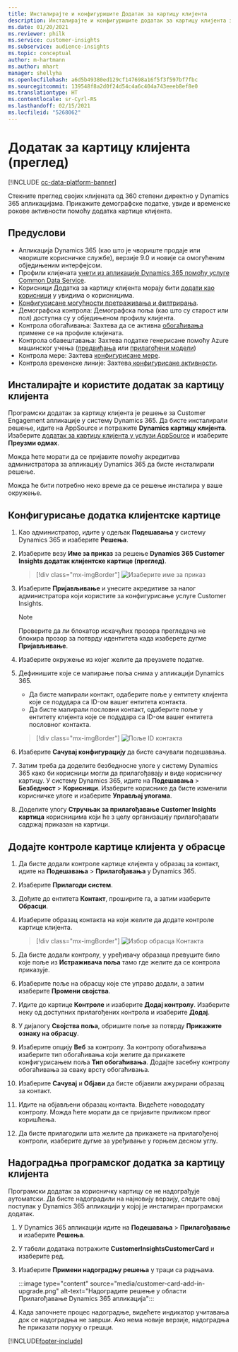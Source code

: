 ```yaml
---
title: Инсталирајте и конфигуришите Додатак за картицу клијента
description: Инсталирајте и конфигуришите додатак за картицу клијента за Dynamics 365 Customer Insights.
ms.date: 01/20/2021
ms.reviewer: philk
ms.service: customer-insights
ms.subservice: audience-insights
ms.topic: conceptual
author: m-hartmann
ms.author: mhart
manager: shellyha
ms.openlocfilehash: a6d5b49380ed129cf147698a16f5f3f597bf7fbc
ms.sourcegitcommit: 139548f8a2d0f24d54c4a6c404a743eeeb8ef8e0
ms.translationtype: HT
ms.contentlocale: sr-Cyrl-RS
ms.lasthandoff: 02/15/2021
ms.locfileid: "5268062"
---
```

# <a name="customer-card-add-in-preview"></a>Додатак за картицу клијента (преглед)

[!INCLUDE [cc-data-platform-banner](../includes/cc-data-platform-banner.md)]

Стекните преглед својих клијената од 360 степени директно у Dynamics 365 апликацијама. Прикажите демографске податке, увиде и временске рокове активности помоћу додатка картице клијента.

## <a name="prerequisites"></a>Предуслови

- Апликација Dynamics 365 (као што је чвориште продаје или чвориште корисничке службе), верзије 9.0 и новије са омогућеним обједињеним интерфејсом.
- Профили клијената [унети из апликације Dynamics 365 помоћу услуге Common Data Service](connect-power-query.md).
- Корисници Додатка за картицу клијента морају бити [додати као корисници](permissions.md) у увидима о корисницима.
- [Конфигурисане могућности претраживања и филтрирања](search-filter-index.md).
- Демографска контрола: Демографска поља (као што су старост или пол) доступна су у обједињеном профилу клијента.
- Контрола обогаћивања: Захтева да се активна [обогаћивања](enrichment-hub.md) примене се на профиле клијената.
- Контрола обавештавања: Захтева податке генерисане помоћу Azure машинског учења ([предвиђања](predictions.md) или [прилагођени модели](custom-models.md))
- Контрола мере: Захтева [конфигурисане мере](measures.md).
- Контрола временске линије: Захтева[ конфигурисане активности](activities.md).

## <a name="install-the-customer-card-add-in"></a>Инсталирајте и користите додатак за картицу клијента

Програмски додатак за картицу клијента је решење за Customer Engagement апликације у систему Dynamics 365. Да бисте инсталирали решење, идите на AppSource и потражите **Dynamics картицу клијента**. Изаберите [додатак за картицу клијента у услузи AppSource](https://appsource.microsoft.com/product/dynamics-365/mscrm.dynamics_365_customer_insights_customer_card_addin?tab=Overview) и изаберите **Преузми одмах**.

Можда ћете морати да се пријавите помоћу акредитива администратора за апликацију Dynamics 365 да бисте инсталирали решење.

Можда ће бити потребно неко време да се решење инсталира у ваше окружење.

## <a name="configure-the-customer-card-add-in"></a>Конфигурисање додатка клијентске картице

1. Као администратор, идите у одељак **Подешавања** у систему Dynamics 365 и изаберите **Решења**.

1. Изаберите везу **Име за приказ** за решење **Dynamics 365 Customer Insights додатак клијентске картице (преглед)**.

   > [!div class="mx-imgBorder"]
   > ![Изаберите име за приказ](media/select-display-name.png "Изаберите име за приказ")

1. Изаберите **Пријављивање** и унесите акредитиве за налог администратора који користите за конфигурисање услуге Customer Insights.

   > [!NOTE]
   > Проверите да ли блокатор искачућих прозора прегледача не блокира прозор за потврду идентитета када изаберете дугме **Пријављивање**.

1. Изаберите окружење из којег желите да преузмете податке.

1. Дефинишите које се мапирање поља снима у апликацији Dynamics 365.
   - Да бисте мапирали контакт, одаберите поље у ентитету клијента које се подудара са ID-ом вашег ентитета контакта.
   - Да бисте мапирали пословни контакт, одаберите поље у ентитету клијента које се подудара са ID-ом вашег ентитета пословног контакта.

   > [!div class="mx-imgBorder"]
   > ![Поље ID контакта](media/contact-id-field.png "Поље ID контакта")

1. Изаберите **Сачувај конфигурацију** да бисте сачували подешавања.

1. Затим треба да доделите безбедносне улоге у систему Dynamics 365 како би корисници могли да прилагођавају и виде корисничку картицу. У систему Dynamics 365, идите на **Подешавања** > **Безбедност** > **Корисници**. Изаберите кориснике да бисте изменили корисничке улоге и изаберите **Управљај улогама**.

1. Доделите улогу **Стручњак за прилагођавање Customer Insights картица** корисницима који ће з целу организацију прилагођавати садржај приказан на картици.

## <a name="add-customer-card-controls-to-forms"></a>Додајте контроле картице клијента у обрасце
  
1. Да бисте додали контроле картице клијента у образац за контакт, идите на **Подешавања** > **Прилагођавања** у Dynamics 365.

1. Изаберите **Прилагоди систем**.

1. Дођите до ентитета **Контакт**, проширите га, а затим изаберите **Обрасци**.

1. Изаберите образац контакта на који желите да додате контроле картице клијента.

    > [!div class="mx-imgBorder"]
    > ![Избор обрасца Контакта](media/contact-active-forms.png "Избор обрасца Контакта")

1. Да бисте додали контролу, у уређивачу образаца превуците било које поље из **Истраживача поља** тамо где желите да се контрола приказује.

1. Изаберите поље на обрасцу које сте управо додали, а затим изаберите **Промени својства**.

1. Идите до картице **Контроле** и изаберите **Додај контролу**. Изаберите неку од доступних прилагођених контрола и изаберите **Додај**.

1. У дијалогу **Својства поља**, обришите поље за потврду **Прикажите ознаку на обрасцу**.

1. Изаберите опцију **Веб** за контролу. За контролу обогаћивања изаберите тип обогаћивања који желите да прикажете конфигурисањем поља **Тип обогаћивања**. Додајте засебну контролу обогаћивања за сваку врсту обогаћивања.

1. Изаберите **Сачувај** и **Објави** да бисте објавили ажурирани образац за контакт.

1. Идите на објављени образац контакта. Видећете новододату контролу. Можда ћете морати да се пријавите приликом првог коришћења.

1. Да бисте прилагодили шта желите да прикажете на прилагођеној контроли, изаберите дугме за уређивање у горњем десном углу.

## <a name="upgrade-customer-card-add-in"></a>Надоградња програмског додатка за картицу клијента
Програмски додатак за корисничку картицу се не надограђује аутоматски. Да бисте надоградили на најновију верзију, следите овај поступак у Dynamics 365 апликацији у којој је инсталиран програмски додатак.

1. У Dynamics 365 апликацији идите на **Подешавања** > **Прилагођавање** и изаберите **Решења**.

1. У табели додатака потражите **CustomerInsightsCustomerCard** и изаберите ред.

1. Изаберите **Примени надоградњу решења** у траци са радњама.

   :::image type="content" source="media/customer-card-add-in-upgrade.png" alt-text="Надоградите решење у области Прилагођавање Dynamics 365 апликација":::

1. Када започнете процес надоградње, видећете индикатор учитавања док се надоградња не заврши. Ако нема новије верзије, надоградња ће приказати поруку о грешци.


[!INCLUDE[footer-include](../includes/footer-banner.md)]